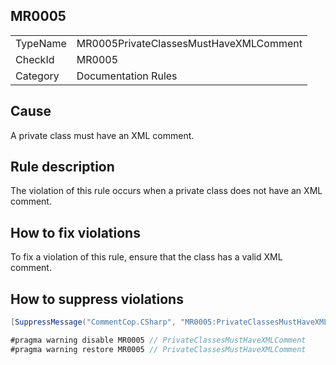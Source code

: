## MR0005

<table>
<tr>
  <td>TypeName</td>
  <td>MR0005PrivateClassesMustHaveXMLComment</td>
</tr>
<tr>
  <td>CheckId</td>
  <td>MR0005</td>
</tr>
<tr>
  <td>Category</td>
  <td>Documentation Rules</td>
</tr>
</table>

## Cause

A private class must have an XML comment.

## Rule description

The violation of this rule occurs when a private class does not have an XML comment.

## How to fix violations

To fix a violation of this rule, ensure that the class has a valid XML comment.

## How to suppress violations

```csharp
[SuppressMessage("CommentCop.CSharp", "MR0005:PrivateClassesMustHaveXMLComment", Justification = "Reviewed.")]
```

```csharp
#pragma warning disable MR0005 // PrivateClassesMustHaveXMLComment
#pragma warning restore MR0005 // PrivateClassesMustHaveXMLComment
```